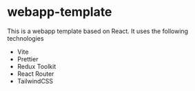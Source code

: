# webapp-template

This is a webapp template based on React. It uses the following technologies

- Vite
- Prettier
- Redux Toolkit
- React Router
- TailwindCSS

